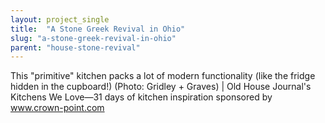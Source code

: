 ```yaml
---
layout: project_single
title:  "A Stone Greek Revival in Ohio"
slug: "a-stone-greek-revival-in-ohio"
parent: "house-stone-revival"
---
```

This "primitive" kitchen packs a lot of modern functionality (like the fridge hidden in the cupboard!) (Photo: Gridley + Graves)  | Old House Journal's Kitchens We Love—31 days of kitchen inspiration sponsored by www.crown-point.com
